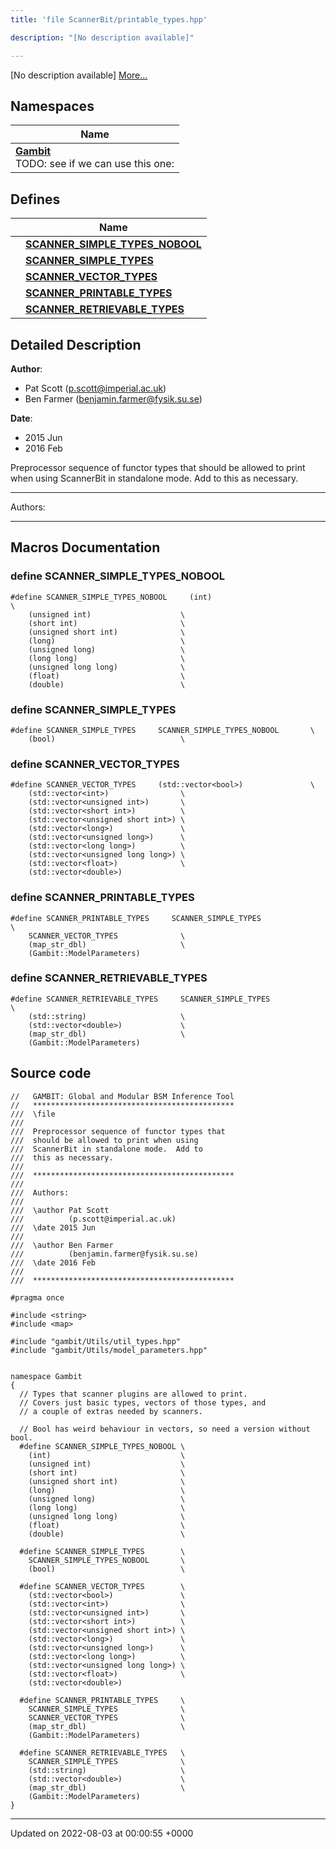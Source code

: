 ```yaml
---
title: 'file ScannerBit/printable_types.hpp'

description: "[No description available]"

---
```







[No description available] [More...](#detailed-description)

## Namespaces

| Name           |
| -------------- |
| **[Gambit](/documentation/code/gambit_sphinx/namespaces/namespacegambit/)** <br>TODO: see if we can use this one:  |

## Defines

|                | Name           |
| -------------- | -------------- |
|  | **[SCANNER_SIMPLE_TYPES_NOBOOL](/documentation/code/gambit_sphinx/files/printable__types_8hpp/#define-scanner-simple-types-nobool)**  |
|  | **[SCANNER_SIMPLE_TYPES](/documentation/code/gambit_sphinx/files/printable__types_8hpp/#define-scanner-simple-types)**  |
|  | **[SCANNER_VECTOR_TYPES](/documentation/code/gambit_sphinx/files/printable__types_8hpp/#define-scanner-vector-types)**  |
|  | **[SCANNER_PRINTABLE_TYPES](/documentation/code/gambit_sphinx/files/printable__types_8hpp/#define-scanner-printable-types)**  |
|  | **[SCANNER_RETRIEVABLE_TYPES](/documentation/code/gambit_sphinx/files/printable__types_8hpp/#define-scanner-retrievable-types)**  |

## Detailed Description


**Author**: 

  * Pat Scott ([p.scott@imperial.ac.uk](mailto:p.scott@imperial.ac.uk)) 
  * Ben Farmer ([benjamin.farmer@fysik.su.se](mailto:benjamin.farmer@fysik.su.se)) 


**Date**: 

  * 2015 Jun
  * 2016 Feb


Preprocessor sequence of functor types that should be allowed to print when using ScannerBit in standalone mode. Add to this as necessary.



------------------

Authors:



------------------




## Macros Documentation

### define SCANNER_SIMPLE_TYPES_NOBOOL

```
#define SCANNER_SIMPLE_TYPES_NOBOOL     (int)                             \
    (unsigned int)                    \
    (short int)                       \
    (unsigned short int)              \
    (long)                            \
    (unsigned long)                   \
    (long long)                       \
    (unsigned long long)              \
    (float)                           \
    (double)                          \
```


### define SCANNER_SIMPLE_TYPES

```
#define SCANNER_SIMPLE_TYPES     SCANNER_SIMPLE_TYPES_NOBOOL       \
    (bool)                            \
```


### define SCANNER_VECTOR_TYPES

```
#define SCANNER_VECTOR_TYPES     (std::vector<bool>)               \
    (std::vector<int>)                \
    (std::vector<unsigned int>)       \
    (std::vector<short int>)          \
    (std::vector<unsigned short int>) \
    (std::vector<long>)               \
    (std::vector<unsigned long>)      \
    (std::vector<long long>)          \
    (std::vector<unsigned long long>) \
    (std::vector<float>)              \
    (std::vector<double>)
```


### define SCANNER_PRINTABLE_TYPES

```
#define SCANNER_PRINTABLE_TYPES     SCANNER_SIMPLE_TYPES              \
    SCANNER_VECTOR_TYPES              \
    (map_str_dbl)                     \
    (Gambit::ModelParameters)
```


### define SCANNER_RETRIEVABLE_TYPES

```
#define SCANNER_RETRIEVABLE_TYPES     SCANNER_SIMPLE_TYPES              \
    (std::string)                     \
    (std::vector<double>)             \
    (map_str_dbl)                     \
    (Gambit::ModelParameters)
```


## Source code

```
//   GAMBIT: Global and Modular BSM Inference Tool
//   *********************************************
///  \file
///
///  Preprocessor sequence of functor types that
///  should be allowed to print when using
///  ScannerBit in standalone mode.  Add to
///  this as necessary.
///
///  *********************************************
///
///  Authors:
///
///  \author Pat Scott
///          (p.scott@imperial.ac.uk)
///  \date 2015 Jun
///
///  \author Ben Farmer
///          (benjamin.farmer@fysik.su.se)
///  \date 2016 Feb
///
///  *********************************************

#pragma once

#include <string>
#include <map>

#include "gambit/Utils/util_types.hpp"
#include "gambit/Utils/model_parameters.hpp"


namespace Gambit
{
  // Types that scanner plugins are allowed to print.
  // Covers just basic types, vectors of those types, and
  // a couple of extras needed by scanners.

  // Bool has weird behaviour in vectors, so need a version without bool.
  #define SCANNER_SIMPLE_TYPES_NOBOOL \
    (int)                             \
    (unsigned int)                    \
    (short int)                       \
    (unsigned short int)              \
    (long)                            \
    (unsigned long)                   \
    (long long)                       \
    (unsigned long long)              \
    (float)                           \
    (double)                          \

  #define SCANNER_SIMPLE_TYPES        \
    SCANNER_SIMPLE_TYPES_NOBOOL       \
    (bool)                            \

  #define SCANNER_VECTOR_TYPES        \
    (std::vector<bool>)               \
    (std::vector<int>)                \
    (std::vector<unsigned int>)       \
    (std::vector<short int>)          \
    (std::vector<unsigned short int>) \
    (std::vector<long>)               \
    (std::vector<unsigned long>)      \
    (std::vector<long long>)          \
    (std::vector<unsigned long long>) \
    (std::vector<float>)              \
    (std::vector<double>)

  #define SCANNER_PRINTABLE_TYPES     \
    SCANNER_SIMPLE_TYPES              \
    SCANNER_VECTOR_TYPES              \
    (map_str_dbl)                     \
    (Gambit::ModelParameters)

  #define SCANNER_RETRIEVABLE_TYPES   \
    SCANNER_SIMPLE_TYPES              \
    (std::string)                     \
    (std::vector<double>)             \
    (map_str_dbl)                     \
    (Gambit::ModelParameters)
}
```


-------------------------------

Updated on 2022-08-03 at 00:00:55 +0000
